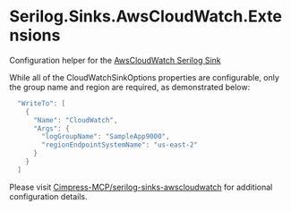 # Serilog.Sinks.AwsCloudWatch.Extensions
Configuration helper for the [AwsCloudWatch Serilog Sink](https://github.com/Cimpress-MCP/serilog-sinks-awscloudwatch)

While all of the CloudWatchSinkOptions properties are configurable, only the group name and region are required, as demonstrated below:

  ```cs
    "WriteTo": [
      {
        "Name": "CloudWatch",
        "Args": {
          "logGroupName": "SampleApp9000",
          "regionEndpointSystemName": "us-east-2"
        }
      }
    ]
  ```

Please visit [Cimpress-MCP/serilog-sinks-awscloudwatch](https://github.com/Cimpress-MCP/serilog-sinks-awscloudwatch) for additional configuration details.